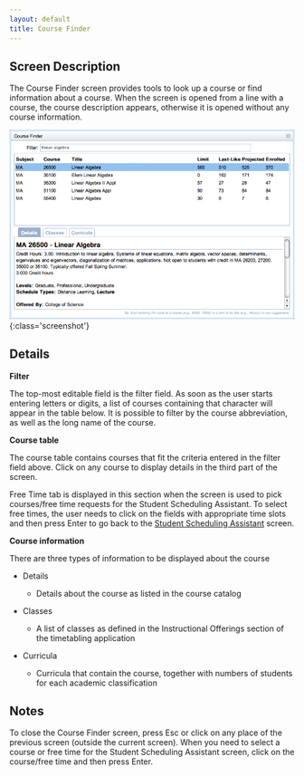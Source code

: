 ```yaml
---
layout: default
title: Course Finder
---
```



## Screen Description

The Course Finder screen provides tools to look up a course or find information about a course. When the screen is opened from a line with a course, the course description appears, otherwise it is opened without any course information.

![Course Finder](images/course-finder-1.png){:class='screenshot'}

## Details

**Filter**

The top-most editable field is the filter field. As soon as the user starts entering letters or digits, a list of courses containing that character will appear in the table below. It is possible to filter by the course abbreviation, as well as the long name of the course.

**Course table**

The course table contains courses that fit the criteria entered in the filter field above. Click on any course to display details in the third part of the screen.

Free Time tab is displayed in this section when the screen is used to pick courses/free time requests for the Student Scheduling Assistant. To select free times, the user needs to click on the fields with appropriate time slots and then press Enter to go back to the [Student Scheduling Assistant](student-scheduling-assistant) screen.

**Course information**

There are three types of information to be displayed about the course

* Details
	* Details about the course as listed in the course catalog

* Classes
	* A list of classes as defined in the Instructional Offerings section of the timetabling application

* Curricula
	* Curricula that contain the course, together with numbers of students for each academic classification

## Notes

To close the Course Finder screen, press Esc or click on any place of the previous screen (outside the current screen). When you need to select a course or free time for the Student Scheduling Assistant screen, click on the course/free time and then press Enter.

